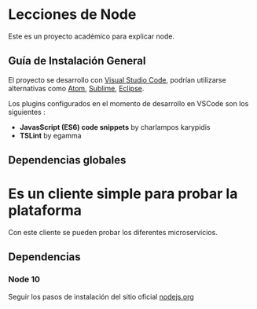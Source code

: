 # Lecciones de Node

Este es un proyecto académico para explicar node.

## Guía de Instalación General

El proyecto se desarrollo con [Visual Studio Code](https://code.visualstudio.com/download), podrían utilizarse alternativas como [Atom](https://atom.io/), [Sublime](https://www.sublimetext.com/download), [Eclipse](http://www.eclipse.org/downloads/).

Los plugins configurados en el momento de desarrollo en VSCode son los siguientes :

- __JavasScript (ES6) code snippets__ by charlampos karypidis
- __TSLint__ by egamma

## Dependencias globales

# Es un cliente simple para probar la plataforma

Con este cliente se pueden probar los diferentes microservicios.

## Dependencias

### Node 10

Seguir los pasos de instalación del sitio oficial [nodejs.org](https://nodejs.org/en/)
